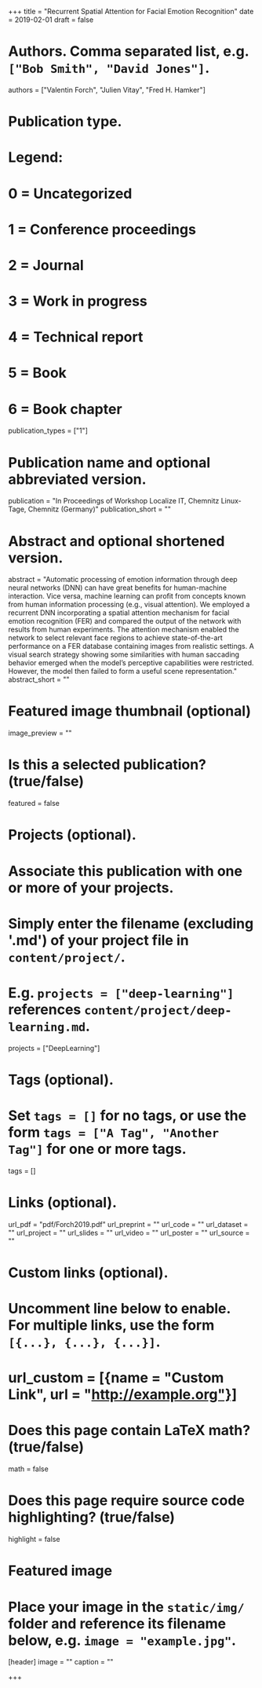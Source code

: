 +++
title = "Recurrent Spatial Attention for Facial Emotion Recognition"
date = 2019-02-01
draft = false

# Authors. Comma separated list, e.g. `["Bob Smith", "David Jones"]`.
authors = ["Valentin Forch", "Julien Vitay", "Fred H. Hamker"]

# Publication type.
# Legend:
# 0 = Uncategorized
# 1 = Conference proceedings
# 2 = Journal
# 3 = Work in progress
# 4 = Technical report
# 5 = Book
# 6 = Book chapter
publication_types = ["1"]

# Publication name and optional abbreviated version.
publication = "In Proceedings of Workshop Localize IT, Chemnitz Linux-Tage, Chemnitz (Germany)"
publication_short = ""

# Abstract and optional shortened version.
abstract = "Automatic processing of emotion information through deep neural networks (DNN) can have great benefits for human-machine interaction. Vice versa, machine learning can profit from concepts known from human information processing (e.g., visual attention). We employed a recurrent DNN incorporating a spatial attention mechanism for facial emotion recognition (FER) and compared the output of the network with results from human experiments. The attention mechanism enabled the network to select relevant face regions to achieve state-of-the-art performance on a FER database containing images from realistic settings. A visual search strategy showing some similarities with human saccading behavior emerged when the model’s perceptive capabilities were restricted. However, the model then failed to form a useful scene representation."
abstract_short = ""

# Featured image thumbnail (optional)
image_preview = ""

# Is this a selected publication? (true/false)
featured = false

# Projects (optional).
#   Associate this publication with one or more of your projects.
#   Simply enter the filename (excluding '.md') of your project file in `content/project/`.
#   E.g. `projects = ["deep-learning"]` references `content/project/deep-learning.md`.
projects = ["DeepLearning"]

# Tags (optional).
#   Set `tags = []` for no tags, or use the form `tags = ["A Tag", "Another Tag"]` for one or more tags.
tags = []

# Links (optional).
url_pdf = "pdf/Forch2019.pdf"
url_preprint = ""
url_code = ""
url_dataset = ""
url_project = ""
url_slides = ""
url_video = ""
url_poster = ""
url_source = ""

# Custom links (optional).
#   Uncomment line below to enable. For multiple links, use the form `[{...}, {...}, {...}]`.
# url_custom = [{name = "Custom Link", url = "http://example.org"}]

# Does this page contain LaTeX math? (true/false)
math = false

# Does this page require source code highlighting? (true/false)
highlight = false

# Featured image
# Place your image in the `static/img/` folder and reference its filename below, e.g. `image = "example.jpg"`.
[header]
image = ""
caption = ""

+++
